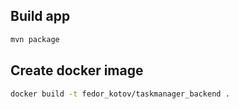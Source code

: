 ## Build app

```sh
mvn package
```

## Create docker image

```sh
docker build -t fedor_kotov/taskmanager_backend .
```
